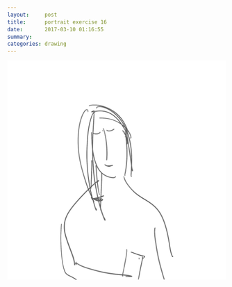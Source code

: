 ```yaml
---
layout:     post
title:      portrait exercise 16
date:       2017-03-10 01:16:55
summary:    
categories: drawing
---
```

![portrait exercise 16](/images/diary/portrait-exercise-16.png "A random girl asked to photoshoot my hairstyle. ???")
